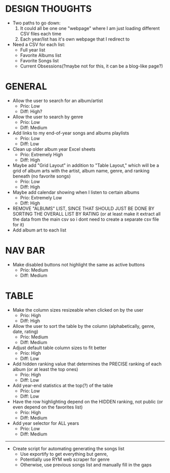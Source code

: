 # DESIGN THOUGHTS
* Two paths to go down:
    1. It could all be one one "webpage" where I am just loading different CSV files each time
    2. Each year/list has it's own webpage that I redirect to
* Need a CSV for each list:
    - Full year list
    - Favorite Albums list
    - Favorite Songs list
    - Current Obsessions(?maybe not for this, it can be a blog-like page?)

# GENERAL
* Allow the user to search for an album/artist
    - Prio: Low
    - Diff: High?
* Allow the user to search by genre
    - Prio: Low
    - Diff: Medium
* Add links to my end-of-year songs and albums playlists
    - Prio: Low
    - Diff: Low
* Clean up older album year Excel sheets
    - Prio: Extremely High
    - Diff: High
* Maybe add "Grid Layout" in addition to "Table Layout," which will be a grid of album arts with the artist, album name, genre, and ranking beneath (no favorite songs)
    - Prio: Low
    - Diff: High
* Maybe add calendar showing when I listen to certain albums
    - Prio: Extremely Low
    - Diff: High
* REMOVE "ALBUMS" LIST, SINCE THAT SHOULD JUST BE DONE BY SORTING THE OVERALL LIST BY RATING (or at least make it extract all the data from the main csv so i dont need to create a separate csv file for it)
* Add album art to each list

# NAV BAR
* Make disabled buttons not highlight the same as active buttons
    - Prio: Medium
    - Diff: Medium

# TABLE
* Make the column sizes resizeable when clicked on by the user
    - Prio: High
    - Diff: High
* Allow the user to sort the table by the column (alphabetically, genre, date, rating)
    - Prio: Medium
    - Diff: Medium
* Adjust default table column sizes to fit better
    - Prio: High
    - Diff: Low
* Add hidden ranking value that determines the PRECISE ranking of each album (or at least the top ones)
    - Prio: High
    - Diff: Low
* Add year-end statistics at the top(?) of the table
    - Prio: Low
    - Diff: Low
* Have the row highlighting depend on the HIDDEN ranking, not public (or even depend on the favorites list)
    - Prio: High
    - Diff: Medium
* Add year selector for ALL years
    - Prio: Low
    - Diff: Medium


---

* Create script for automating generating the songs list
    - Use exportify to get everything but genre,
    - Potentially use RYM web scraper for genre
    - Otherwise, use previous songs list and manually fill in the gaps
